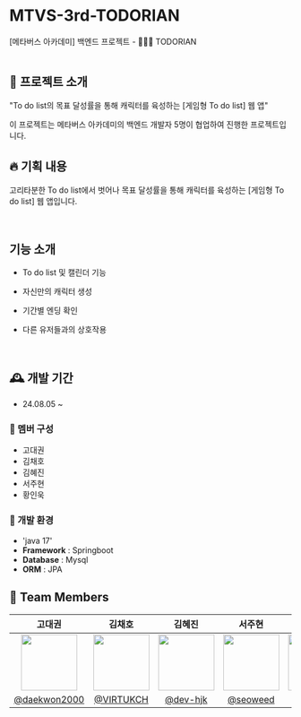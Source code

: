 # MTVS-3rd-TODORIAN
[메타버스 아카데미] 백엔드 프로젝트 - 🐣📆🐥 TODORIAN <br><br>

## 💫 프로젝트 소개 ##
"To do list의 목표 달성률을 통해 캐릭터를 육성하는 [게임형 To do list] 웹 앱" <p>
이 프로젝트는 메타버스 아카데미의 백엔드 개발자 5명이 협업하여 진행한 프로젝트입니다. <br>


## 🔥 기획 내용 ##
고리타분한 To do list에서 벗어나 목표 달성률을 통해 캐릭터를 육성하는 [게임형 To do list] 웹 앱입니다.<p><br>

## 기능 소개 ##
- To do list 및 캘린더 기능 <p>
- 자신만의 캐릭터 생성 <P>
- 기간별 엔딩 확인 <p>
- 다른 유저들과의 상호작용 <P><br>

## 🕰️ 개발 기간 
* 24.08.05 ~

### 🐣 멤버 구성 
- 고대권
- 김채호
- 김혜진
- 서주현
- 황인욱 
  

### 📢 개발 환경
- 'java 17'
- **Framework** : Springboot
- **Database** : Mysql 
- **ORM** : JPA

## :busts_in_silhouette: Team Members ##

|                                               고대권                                               |                                               김채호                                               |                                               김혜진                                                |                                               서주현                                                |                                               황인욱                                                | 
|:-----------------------------------------------------------------------------------------------:|:-----------------------------------------------------------------------------------------------:|:------------------------------------------------------------------------------------------------:|:------------------------------------------------------------------------------------------------:|:------------------------------------------------------------------------------------------------:|
| <img src = "https://avatars.githubusercontent.com/u/173024188?v=4" width = "100" height = "100"> | <img src = "https://avatars.githubusercontent.com/u/114549229?v=4" width = "100" height = "100"> | <img src = "https://avatars.githubusercontent.com/u/173024446?v=4" width = "100" height = "100"> | <img src = "https://avatars.githubusercontent.com/u/129758184?v=4" width = "100" height = "100"> | <img src = "https://avatars.githubusercontent.com/u/101577450?v=4" width = "100" height = "100"> | <img src = "https://avatars.githubusercontent.com/u/148692050?v=4" width = "100" height = "100"> | <img src = "https://avatars.githubusercontent.com/u/64780539?v=4" width = "100" height = "100"> |
|                             [@daekwon2000](https://github.com/daekwon2000)                              |                           [@VIRTUKCH](https://github.com/VIRTUKCH)                            |                             [@dev-hjk](https://github.com/dev-hjk)                             |                              [@seoweed](https://github.com/seoweed)                              |                             [@INUK-ai](https://github.com/INUK-ai)                             |

